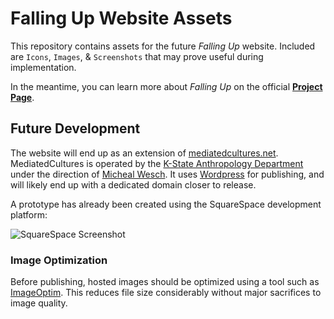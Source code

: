 # Falling Up Website Assets

This repository contains assets for the future _Falling Up_ website. Included are `Icons`, `Images`, & `Screenshots` that may prove useful during implementation.

In the meantime, you can learn more about _Falling Up_ on the official __[Project Page](https://fallingupgame.github.io/FallingUp/)__.

## Future Development

The website will end up as an extension of [mediatedcultures.net](mediatedcultures.net). MediatedCultures is operated by the [K-State Anthropology Department](http://www.k-state.edu/sasw/anth/) under the direction of [Micheal Wesch](http://www.michaelwesch.com). It uses [Wordpress](https://wordpress.org) for publishing, and will likely end up with a dedicated domain closer to release.

A prototype has already been created using the SquareSpace development platform:

![SquareSpace Screenshot](http://i.imgur.com/rylJHGC.jpg)

### Image Optimization

Before publishing, hosted images should be optimized using a tool such as [ImageOptim](https://imageoptim.com/mac). This reduces file size considerably without major sacrifices to image quality.
